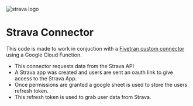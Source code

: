 ![strava logo](https://cdn.iconscout.com/icon/free/png-256/strava-2752062-2284879.png)
# Strava Connector
This code is made to work in conjuction with a [Fivetran custom connector](https://fivetran.com/docs/functions/google-cloud-functions#googlecloudfunctions) using a Google Cloud Function. 

- This connector requests data from the Strava API
- A Strava app was created and users are sent an oauth link to give access to the Strava App.
- Once permissions are granted a google sheet is used to store the users refresh token. 
- This refresh token is used to grab user data from Strava.